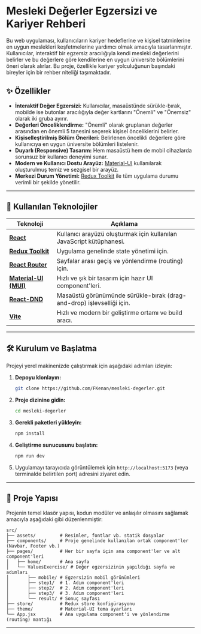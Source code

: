 # Mesleki Değerler Egzersizi ve Kariyer Rehberi

Bu web uygulaması, kullanıcıların kariyer hedeflerine ve kişisel tatminlerine en uygun meslekleri keşfetmelerine yardımcı olmak amacıyla tasarlanmıştır. Kullanıcılar, interaktif bir egzersiz aracılığıyla kendi mesleki değerlerini belirler ve bu değerlere göre kendilerine en uygun üniversite bölümlerini öneri olarak alırlar. Bu proje, özellikle kariyer yolculuğunun başındaki bireyler için bir rehber niteliği taşımaktadır.

## ✨ Özellikler

- **İnteraktif Değer Egzersizi:** Kullanıcılar, masaüstünde sürükle-bırak, mobilde ise butonlar aracılığıyla değer kartlarını "Önemli" ve "Önemsiz" olarak iki gruba ayırır.
- **Değerleri Önceliklendirme:** "Önemli" olarak gruplanan değerler arasından en önemli 5 tanesini seçerek kişisel önceliklerini belirler.
- **Kişiselleştirilmiş Bölüm Önerileri:** Belirlenen öncelikli değerlere göre kullanıcıya en uygun üniversite bölümleri listelenir.
- **Duyarlı (Responsive) Tasarım:** Hem masaüstü hem de mobil cihazlarda sorunsuz bir kullanıcı deneyimi sunar.
- **Modern ve Kullanıcı Dostu Arayüz:** [Material-UI](https://mui.com/) kullanılarak oluşturulmuş temiz ve sezgisel bir arayüz.
- **Merkezi Durum Yönetimi:** [Redux Toolkit](https://redux-toolkit.js.org/) ile tüm uygulama durumu verimli bir şekilde yönetilir.

---

## 🚀 Kullanılan Teknolojiler

| Teknoloji                                                    | Açıklama                                                              |
| ------------------------------------------------------------ | --------------------------------------------------------------------- |
| **[React](https://reactjs.org/)**                            | Kullanıcı arayüzü oluşturmak için kullanılan JavaScript kütüphanesi.  |
| **[Redux Toolkit](https://redux-toolkit.js.org/)**           | Uygulama genelinde state yönetimi için.                               |
| **[React Router](https://reactrouter.com/)**                 | Sayfalar arası geçiş ve yönlendirme (routing) için.                   |
| **[Material-UI (MUI)](https://mui.com/)**                    | Hızlı ve şık bir tasarım için hazır UI component'leri.                |
| **[React-DND](https://react-dnd.github.io/react-dnd/about)** | Masaüstü görünümünde sürükle-bırak (drag-and-drop) işlevselliği için. |
| **[Vite](https://vitejs.dev/)**                              | Hızlı ve modern bir geliştirme ortamı ve build aracı.                 |

---

## 🛠️ Kurulum ve Başlatma

Projeyi yerel makinenizde çalıştırmak için aşağıdaki adımları izleyin:

1.  **Depoyu klonlayın:**

    ```bash
    git clone https://github.com/FKenan/mesleki-degerler.git
    ```

2.  **Proje dizinine gidin:**

    ```bash
    cd mesleki-degerler
    ```

3.  **Gerekli paketleri yükleyin:**

    ```bash
    npm install
    ```

4.  **Geliştirme sunucusunu başlatın:**

    ```bash
    npm run dev
    ```

5.  Uygulamayı tarayıcıda görüntülemek için `http://localhost:5173` (veya terminalde belirtilen port) adresini ziyaret edin.

---

## 📂 Proje Yapısı

Projenin temel klasör yapısı, kodun modüler ve anlaşılır olmasını sağlamak amacıyla aşağıdaki gibi düzenlenmiştir:

```
src/
├── assets/         # Resimler, fontlar vb. statik dosyalar
├── components/     # Proje genelinde kullanılan ortak component'ler (Navbar, Footer vb.)
├── pages/          # Her bir sayfa için ana component'ler ve alt component'leri
│   ├── home/       # Ana sayfa
│   └── ValuesExercise/ # Değer egzersizinin yapıldığı sayfa ve adımları
│       ├── mobile/ # Egzersizin mobil görünümleri
│       ├── step1/  # 1. Adım component'leri
│       ├── step2/  # 2. Adım component'leri
│       ├── step3/  # 3. Adım component'leri
│       └── result/ # Sonuç sayfası
├── store/          # Redux store konfigürasyonu
├── theme/          # Material-UI tema ayarları
└── App.jsx         # Ana uygulama component'i ve yönlendirme (routing) mantığı
```

---
